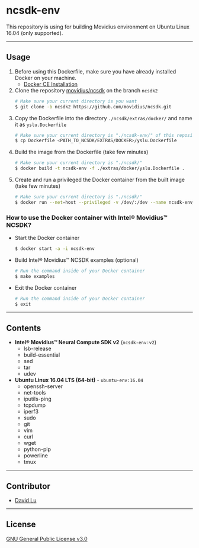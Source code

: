 # ncsdk-env

This repository is using for building Movidius environment on Ubuntu Linux 16.04 (only supported).

---
## Usage

1. Before using this Dockerfile, make sure you have already installed Docker on your machine.
    * [Docker CE Installation](https://docs.docker.com/install)
2. Clone the repository [movidius/ncsdk](https://github.com/movidius/ncsdk) on the branch `ncsdk2`
    ```bash
    # Make sure your current directory is you want
    $ git clone -b ncsdk2 https://github.com/movidius/ncsdk.git
    ```
3. Copy the Dockerfile into the directory `./ncsdk/extras/docker/` and name it as `yslu.Dockerfile`
    ```bash
    # Make sure your current directory is "./ncsdk-env/" of this repository
    $ cp Dockerfile <PATH_TO_NCSDK/EXTRAS/DOCKER>/yslu.Dockerfile
    ```
4. Build the image from the Dockerfile (take few minutes)
    ```bash
    # Make sure your current directory is "./ncsdk/"
    $ docker build -t ncsdk-env -f ./extras/docker/yslu.Dockerfile .
    ```
5. Create and run a privileged the Docker container from the built image (take few minutes)
    ```bash
    # Make sure your current directory is "./ncsdk/"
    $ docker run --net=host --privileged -v /dev/:/dev --name ncsdk-env_c -i -t ncsdk-env /bin/bash
    ```

### How to use the Docker container with Intel® Movidius™ NCSDK?

* Start the Docker container
    ```bash
    $ docker start -a -i ncsdk-env
    ```
* Build Intel® Movidius™ NCSDK examples (optional)
    ```bash
    # Run the command inside of your Docker container
    $ make examples
    ```
* Exit the Docker container
    ```bash
    # Run the command inside of your Docker container
    $ exit
    ```

---
## Contents

* **Intel® Movidius™ Neural Compute SDK v2** (`ncsdk-env:v2`)
    * lsb-release
    * build-essential
    * sed
    * tar
    * udev
* **Ubuntu Linux 16.04 LTS (64-bit)** - `ubuntu-env:16.04`
    * openssh-server
    * net-tools
    * iputils-ping
    * tcpdump
    * iperf3
    * sudo
    * git
    * vim
    * curl
    * wget
    * python-pip
    * powerline
    * tmux

---
## Contributor

* [David Lu](https://github.com/yungshenglu)

---
## License

[GNU General Public License v3.0](../LICENSE)